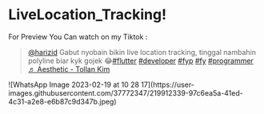 # LiveLocation_Tracking!
For Preview You Can watch on my Tiktok :
<blockquote class="tiktok-embed" cite="https://www.tiktok.com/@harizid/video/7201510548209421595" data-video-id="7201510548209421595" style="max-width: 605px;min-width: 325px;" > <section> <a target="_blank" title="@harizid" href="https://www.tiktok.com/@harizid?refer=embed">@harizid</a> Gabut nyobain bikin live location tracking, tinggal nambahin polyline biar kyk gojek 😂<a title="flutter" target="_blank" href="https://www.tiktok.com/tag/flutter?refer=embed">#flutter</a> <a title="developer" target="_blank" href="https://www.tiktok.com/tag/developer?refer=embed">#developer</a> <a title="fyp" target="_blank" href="https://www.tiktok.com/tag/fyp?refer=embed">#fyp</a> <a title="fy" target="_blank" href="https://www.tiktok.com/tag/fy?refer=embed">#fy</a> <a title="programmer" target="_blank" href="https://www.tiktok.com/tag/programmer?refer=embed">#programmer</a> <a target="_blank" title="♬ Aesthetic - Tollan Kim" href="https://www.tiktok.com/music/Aesthetic-7072513628145977346?refer=embed">♬ Aesthetic - Tollan Kim</a> </section> </blockquote> <script async src="https://www.tiktok.com/embed.js"></script>
![WhatsApp Image 2023-02-19 at 10 28 17](https://user-images.githubusercontent.com/37772347/219912339-97c6ea5a-41ed-4c31-a2e8-e6b87c9d347b.jpeg)
